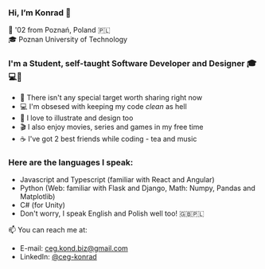 ### Hi, I’m Konrad 👋
📌 '02 from Poznań, Poland 🇵🇱 \
🎓 Poznan University of Technology

### I'm a Student, self-taught Software Developer and Designer 🎓💻🎨
- 📌 There isn't any special target worth sharing right now
- 💻 I'm obsesed with keeping my code *clean* as hell
- 🎨 I love to illustrate and design too
- 🎬 I also enjoy movies, series and games in my free time
- ☕ I've got 2 best friends while coding - tea and music

### Here are the languages I speak:
- Javascript and Typescript (familiar with React and Angular)
- Python (Web: familiar with Flask and Django, Math: Numpy, Pandas and Matplotlib)
- C# (for Unity)
- Don't worry, I speak English and Polish well too! 🇬🇧🇵🇱

📫 You can reach me at:
- E-mail: [ceg.kond.biz@gmail.com](mailto:ceg.kond.biz@gmail.com)
- LinkedIn: [@ceg-konrad](https://www.linkedin.com/in/ceg-konrad/)
